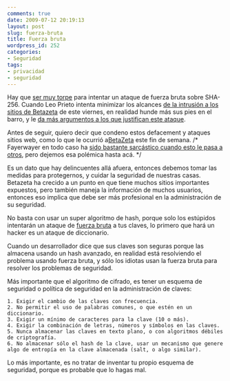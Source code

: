 ```yaml
---
comments: true
date: 2009-07-12 20:19:13
layout: post
slug: fuerza-bruta
title: Fuerza bruta
wordpress_id: 252
categories:
- Seguridad
tags:
- privacidad
- seguridad
---
```


Hay que [ser muy torpe](http://www.codinghorror.com/blog/archives/000631.html) para intentar un ataque de fuerza bruta sobre SHA-256. Cuando Leo Prieto intenta minimizar los alcances [de la intrusión a los sitios de Betazeta](http://leo.prie.to/2009/07/incidente-de-seguridad/) de este viernes, en realidad hunde más sus pies en el barro, y le [da más argumentos a los que justifican este ataque](http://www.antronio.com/comunidad/f7/fayerwayer-hackeado-betazeta-owen-503370/index10.html#post15579254).

Antes de seguir, quiero decir que condeno estos defacement y ataques sitios web, como lo que le ocurrió a[BetaZeta](http://www.betazeta.com/) este fin de semana. /* Fayerwayer en todo caso ha [sido bastante sarcástico cuando esto le pasa a otros](http://www.fayerwayer.com/2008/08/alerta-se-filtran-datos-personales-de-los-alumnos-de-la-usach/), pero dejemos esa polémica hasta acá. */

Es un dato que hay delincuentes allá afuera, entonces debemos tomar las medidas para protegernos, y cuidar la seguridad de nuestras casas. Betazeta ha crecido a un punto en que tiene muchos sitios importantes expuestos, pero también maneja la información de muchos usuarios, entonces eso implica que debe ser más profesional en la administración de su seguridad.

No basta con usar un super algoritmo de hash, porque solo los estúpidos intentarán un ataque de [fuerza bruta](http://en.wikipedia.org/wiki/Brute_force_attack) a tus claves,  lo primero que hará un hacker es un ataque de diccionario.

Cuando un desarrollador dice que sus claves son seguras porque las almacena usando un hash avanzado, en realidad está resolviendo el problema usando fuerza bruta, y sólo los idiotas usan la fuerza bruta para resolver los problemas de seguridad.

Más importante que el algoritmo de cifrado, es tener un esquema de seguridad o política de seguridad en la administración de claves:

    1. Exigir el cambio de las claves con frecuencia.
    2. No permitir el uso de palabras comunes, o que estén en un diccionario.
    3. Exigir un mínimo de caracteres para la clave (10 o más).
    4. Exigir la combinación de letras, números y símbolos en las claves.
    5. Nunca almacenar las claves en texto plano, o con algoritmos débiles de criptografía.
    6. No almacenar sólo el hash de la clave, usar un mecanismo que genere algo de entropía en la clave almacenada (salt, o algo similar).

Lo más importante, es no tratar de inventar tu propio esquema de seguridad, porque es probable que lo hagas mal.
